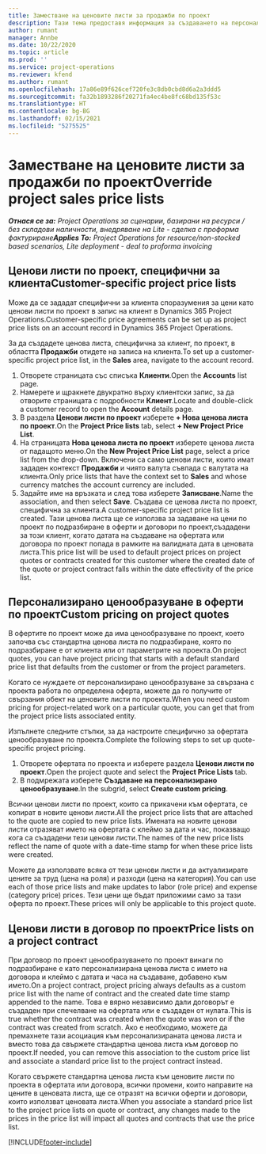 ```yaml
---
title: Заместване на ценовите листи за продажби по проект
description: Тази тема предоставя информация за създаването на персонализирани ценови листи за продажби.
author: rumant
manager: Annbe
ms.date: 10/22/2020
ms.topic: article
ms.prod: ''
ms.service: project-operations
ms.reviewer: kfend
ms.author: rumant
ms.openlocfilehash: 17a86e89f626cef720fe3c8db0cbd8d6a2a3ddd5
ms.sourcegitcommit: fa32b1893286f20271fa4ec4be8fc68bd135f53c
ms.translationtype: HT
ms.contentlocale: bg-BG
ms.lasthandoff: 02/15/2021
ms.locfileid: "5275525"
---
```

# <a name="override-project-sales-price-lists"></a><span data-ttu-id="52e86-103">Заместване на ценовите листи за продажби по проект</span><span class="sxs-lookup"><span data-stu-id="52e86-103">Override project sales price lists</span></span>

<span data-ttu-id="52e86-104">_**Отнася се за:** Project Operations за сценарии, базирани на ресурси / без складови наличности, внедряване на Lite - сделка с проформа фактуриране_</span><span class="sxs-lookup"><span data-stu-id="52e86-104">_**Applies To:** Project Operations for resource/non-stocked based scenarios, Lite deployment - deal to proforma invoicing_</span></span>

## <a name="customer-specific-project-price-lists"></a><span data-ttu-id="52e86-105">Ценови листи по проект, специфични за клиента</span><span class="sxs-lookup"><span data-stu-id="52e86-105">Customer-specific project price lists</span></span>

<span data-ttu-id="52e86-106">Може да се зададат специфични за клиента споразумения за цени като ценови листи по проект в запис на клиент в Dynamics 365 Project Operations.</span><span class="sxs-lookup"><span data-stu-id="52e86-106">Customer-specific price agreements can be set up as project price lists on an account record in Dynamics 365 Project Operations.</span></span>

<span data-ttu-id="52e86-107">За да създадете ценова листа, специфична за клиент, по проект, в областта **Продажби** отидете на записа на клиента.</span><span class="sxs-lookup"><span data-stu-id="52e86-107">To set up a customer-specific project price list, in the **Sales** area, navigate to the account record.</span></span>

1. <span data-ttu-id="52e86-108">Отворете страницата със списъка **Клиенти**.</span><span class="sxs-lookup"><span data-stu-id="52e86-108">Open the **Accounts** list page.</span></span>
2. <span data-ttu-id="52e86-109">Намерете и щракнете двукратно върху клиентски запис, за да отворите страницата с подробности **Клиент**.</span><span class="sxs-lookup"><span data-stu-id="52e86-109">Locate and double-click a customer record to open the **Account** details page.</span></span>
3. <span data-ttu-id="52e86-110">В раздела **Ценови листи по проект** изберете **+ Нова ценова листа по проект**.</span><span class="sxs-lookup"><span data-stu-id="52e86-110">On the **Project Price lists** tab, select **+ New Project Price List**.</span></span>
4. <span data-ttu-id="52e86-111">На страницата **Нова ценова листа по проект** изберете ценова листа от падащото меню.</span><span class="sxs-lookup"><span data-stu-id="52e86-111">On the **New Project Price List** page, select a price list from the drop-down.</span></span> <span data-ttu-id="52e86-112">Включени са само ценови листи, които имат зададен контекст **Продажби** и чиято валута съвпада с валутата на клиента.</span><span class="sxs-lookup"><span data-stu-id="52e86-112">Only price lists that have the context set to **Sales** and whose currency matches the account currency are included.</span></span>
5. <span data-ttu-id="52e86-113">Задайте име на връзката и след това изберете **Записване**.</span><span class="sxs-lookup"><span data-stu-id="52e86-113">Name the association, and then select **Save**.</span></span> <span data-ttu-id="52e86-114">Създава се ценова листа по проект, специфична за клиента.</span><span class="sxs-lookup"><span data-stu-id="52e86-114">A customer-specific project price list is created.</span></span> <span data-ttu-id="52e86-115">Тази ценова листа ще се използва за задаване на цени по проект по подразбиране в оферти и договори по проект,създадени за този клиент, когато датата на създаване на офертата или договора по проект попада в рамките на валидната дата в ценовата листа.</span><span class="sxs-lookup"><span data-stu-id="52e86-115">This price list will be used to default project prices on project quotes or contracts created for this customer where the created date of the quote or project contract falls within the date effectivity of the price list.</span></span>

## <a name="custom-pricing-on-project-quotes"></a><span data-ttu-id="52e86-116">Персонализирано ценообразуване в оферти по проект</span><span class="sxs-lookup"><span data-stu-id="52e86-116">Custom pricing on project quotes</span></span>

<span data-ttu-id="52e86-117">В офертите по проект може да има ценообразуване по проект, което започва със стандартна ценова листа по подразбиране, която по подразбиране е от клиента или от параметрите на проекта.</span><span class="sxs-lookup"><span data-stu-id="52e86-117">On project quotes, you can have project pricing that starts with a default standard price list that defaults from the customer or from the project parameters.</span></span>

<span data-ttu-id="52e86-118">Когато се нуждаете от персонализирано ценообразуване за свързана с проекта работа по определена оферта, можете да го получите от свързания обект на ценовите листи по проекта.</span><span class="sxs-lookup"><span data-stu-id="52e86-118">When you need custom pricing for project-related work on a particular quote, you can get that from the project price lists associated entity.</span></span>

<span data-ttu-id="52e86-119">Изпълнете следните стъпки, за да настроите специфично за офертата ценообразуване по проекта.</span><span class="sxs-lookup"><span data-stu-id="52e86-119">Complete the following steps to set up quote-specific project pricing.</span></span>

1. <span data-ttu-id="52e86-120">Отворете офертата по проекта и изберете раздела **Ценови листи по проект**.</span><span class="sxs-lookup"><span data-stu-id="52e86-120">Open the project quote and select the **Project Price Lists** tab.</span></span>
2. <span data-ttu-id="52e86-121">В подмрежата изберете **Създаване на персонализирано ценообразуване**.</span><span class="sxs-lookup"><span data-stu-id="52e86-121">In the subgrid, select **Create custom pricing**.</span></span>

<span data-ttu-id="52e86-122">Всички ценови листи по проект, които са прикачени към офертата, се копират в новите ценови листи.</span><span class="sxs-lookup"><span data-stu-id="52e86-122">All the project price lists that are attached to the quote are copied to new price lists.</span></span> <span data-ttu-id="52e86-123">Имената на новите ценови листи отразяват името на офертата с клеймо за дата и час, показващо кога са създадени тези ценови листи.</span><span class="sxs-lookup"><span data-stu-id="52e86-123">The names of the new price lists reflect the name of quote with a date-time stamp for when these price lists were created.</span></span>

<span data-ttu-id="52e86-124">Можете да използвате всяка от тези ценови листи и да актуализирате цените за труд (цена на роля) и разходи (цена на категория).</span><span class="sxs-lookup"><span data-stu-id="52e86-124">You can use each of those price lists and make updates to labor (role price) and expense (category price) prices.</span></span> <span data-ttu-id="52e86-125">Тези цени ще бъдат приложими само за тази оферта по проект.</span><span class="sxs-lookup"><span data-stu-id="52e86-125">These prices will only be applicable to this project quote.</span></span>

## <a name="price-lists-on-a-project-contract"></a><span data-ttu-id="52e86-126">Ценови листи в договор по проект</span><span class="sxs-lookup"><span data-stu-id="52e86-126">Price lists on a project contract</span></span>

<span data-ttu-id="52e86-127">При договор по проект ценообразуването по проект винаги по подразбиране е като персонализирана ценова листа с името на договора и клеймо с датата и часа на създаване, добавено към името.</span><span class="sxs-lookup"><span data-stu-id="52e86-127">On a project contract, project pricing always defaults as a custom price list with the name of contract and the created date time stamp appended to the name.</span></span> <span data-ttu-id="52e86-128">Това е вярно независимо дали договорът е създаден при спечелване на офертата или е създаден от нулата.</span><span class="sxs-lookup"><span data-stu-id="52e86-128">This is true whether the contract was created when the quote was won or if the contract was created from scratch.</span></span> <span data-ttu-id="52e86-129">Ако е необходимо, можете да премахнете тази асоциация към персонализираната ценова листа и вместо това да свържете стандартна ценова листа към договор по проект.</span><span class="sxs-lookup"><span data-stu-id="52e86-129">If needed, you can remove this association to the custom price list and associate a standard price list to the project contract instead.</span></span>

<span data-ttu-id="52e86-130">Когато свържете стандартна ценова листа към ценовите листи по проекта в офертата или договора, всички промени, които направите на цените в ценовата листа, ще се отразят на всички оферти и договори, които използват ценовата листа.</span><span class="sxs-lookup"><span data-stu-id="52e86-130">When you associate a standard price list to the project price lists on quote or contract, any changes made to the prices in the price list will impact all quotes and contracts that use the price list.</span></span>


[!INCLUDE[footer-include](../includes/footer-banner.md)]